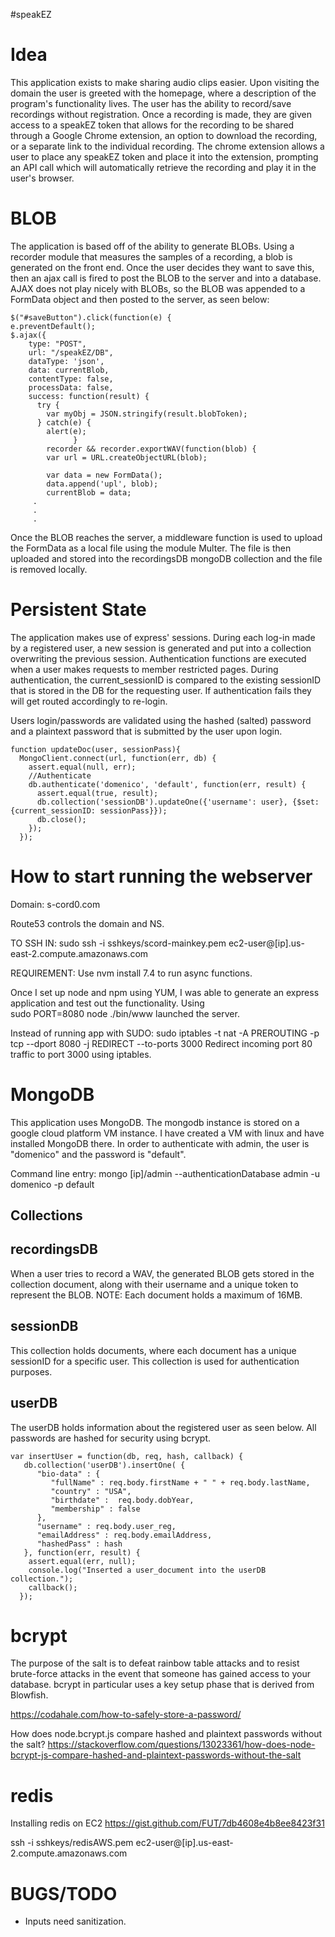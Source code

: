 #speakEZ

Idea
=================================================================================

This application exists to make sharing audio clips easier. Upon visiting the domain the user is greeted with the homepage, where a description of the program's functionality lives. The user has the ability to record/save recordings without registration. Once a recording is made, they are given access to a speakEZ token that allows for the recording to be shared through a Google Chrome extension, an option to download the recording, or a separate link to the individual recording. The chrome extension allows a user to place any speakEZ token and place it into the extension, prompting an API call which will automatically retrieve the recording and play it in the user's browser. 

BLOB
=================================================================================

The application is based off of the ability to generate BLOBs. Using a recorder module that measures the samples of a recording, a blob is generated on the front end. Once the user decides they want to save this, then an ajax call is fired to post the BLOB to the server and into a database. AJAX does not play nicely with BLOBs, so the BLOB was appended to a FormData object and then posted to the server, as seen below:

    $("#saveButton").click(function(e) {
    e.preventDefault();
    $.ajax({
        type: "POST",
        url: "/speakEZ/DB",
        dataType: 'json',   
        data: currentBlob,
        contentType: false,
        processData: false,         
        success: function(result) {
          try {
            var myObj = JSON.stringify(result.blobToken);
          } catch(e) {
            alert(e);
                  }
            recorder && recorder.exportWAV(function(blob) {
            var url = URL.createObjectURL(blob);
      
            var data = new FormData();
            data.append('upl', blob);
            currentBlob = data;
         .
         .
         .
         
Once the BLOB reaches the server, a middleware function is used to upload the FormData as a local file using the module Multer. The file is then uploaded and stored into the recordingsDB mongoDB collection and the file is removed locally.
  
Persistent State
=================================================================================

The application makes use of express' sessions. During each log-in made by a registered user, a new session is generated and put into a collection overwriting the previous session. Authentication functions are executed when a user makes requests to member restricted pages. During authentication, the current_sessionID is compared to the existing sessionID that is stored in the DB for the requesting user. If authentication fails they will get routed accordingly to re-login.

Users login/passwords are validated using the hashed (salted) password and a plaintext password that is submitted by the user upon login. 

    function updateDoc(user, sessionPass){
      MongoClient.connect(url, function(err, db) {
        assert.equal(null, err);
        //Authenticate
        db.authenticate('domenico', 'default', function(err, result) {
          assert.equal(true, result);
          db.collection('sessionDB').updateOne({'username': user}, {$set: {current_sessionID: sessionPass}});
          db.close();
        });
      });


How to start running the webserver
=================================================================================

Domain: s-cord0.com

Route53 controls the domain and NS.

TO SSH IN: sudo ssh -i sshkeys/scord-mainkey.pem ec2-user@[ip].us-east-2.compute.amazonaws.com

REQUIREMENT: Use nvm install 7.4 to run async functions.

Once I set up node and npm using YUM, I was able to generate an express application and test out the functionality. Using   
    sudo PORT=8080 node ./bin/www launched the server.

Instead of running app with SUDO:
    sudo iptables -t nat -A PREROUTING -p tcp --dport 8080 -j REDIRECT --to-ports 3000
Redirect incoming port 80 traffic to port 3000 using iptables.

MongoDB
=================================================================================

This application uses MongoDB. The mongodb instance is stored on a google cloud platform VM instance. I have created a VM with linux and have installed MongoDB there. In order to authenticate with admin, the user is "domenico" and the password is "default". 

Command line entry:
    mongo [ip]/admin --authenticationDatabase admin -u domenico -p default


Collections 
-------------------------

recordingsDB
----

When a user tries to record a WAV, the generated BLOB gets stored in the collection document, along with their username and a unique token to represent the BLOB. NOTE: Each document holds a maximum of 16MB. 

sessionDB
----

This collection holds documents, where each document has a unique sessionID for a specific user. This collection is used
for authentication purposes. 

userDB
----

The userDB holds information about the registered user as seen below.
All passwords are hashed for security using bcrypt. 

    var insertUser = function(db, req, hash, callback) {
       db.collection('userDB').insertOne( {
          "bio-data" : {
             "fullName" : req.body.firstName + " " + req.body.lastName, 
             "country" : "USA",
             "birthdate" :  req.body.dobYear,
             "membership" : false
          },
          "username" : req.body.user_reg,
          "emailAddress" : req.body.emailAddress,
          "hashedPass" : hash
       }, function(err, result) {
        assert.equal(err, null);
        console.log("Inserted a user_document into the userDB collection.");
        callback();
      });

bcrypt     
=================================================================================

The purpose of the salt is to defeat rainbow table attacks and to resist brute-force attacks in the event that
someone has gained access to your database. bcrypt in particular uses a key setup phase that is derived from Blowfish.

https://codahale.com/how-to-safely-store-a-password/

How does node.bcrypt.js compare hashed and plaintext passwords without the salt?
https://stackoverflow.com/questions/13023361/how-does-node-bcrypt-js-compare-hashed-and-plaintext-passwords-without-the-salt


redis
=============================

Installing redis on EC2 
https://gist.github.com/FUT/7db4608e4b8ee8423f31

ssh -i sshkeys/redisAWS.pem ec2-user@[ip].us-east-2.compute.amazonaws.com

BUGS/TODO
=================================================================================
- Inputs need sanitization.
